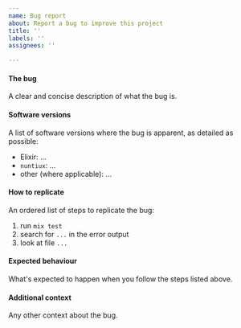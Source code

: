 ```yaml
---
name: Bug report
about: Report a bug to improve this project
title: ''
labels: ''
assignees: ''

---
```


#### The bug

A clear and concise description of what the bug is.

#### Software versions

A list of software versions where the bug is apparent, as detailed as possible:

* Elixir: ...
* `nuntiux`: ...
* other (where applicable): ...

#### How to replicate

An ordered list of steps to replicate the bug:

1. run `mix test`
2. search for `...` in the error output
3. look at file `...`

#### Expected behaviour

What's expected to happen when you follow the steps listed above.

#### Additional context

Any other context about the bug.
